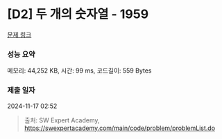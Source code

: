 # [D2] 두 개의 숫자열 - 1959 

[문제 링크](https://swexpertacademy.com/main/code/problem/problemDetail.do?contestProbId=AV5PpoFaAS4DFAUq) 

### 성능 요약

메모리: 44,252 KB, 시간: 99 ms, 코드길이: 559 Bytes

### 제출 일자

2024-11-17 02:52



> 출처: SW Expert Academy, https://swexpertacademy.com/main/code/problem/problemList.do